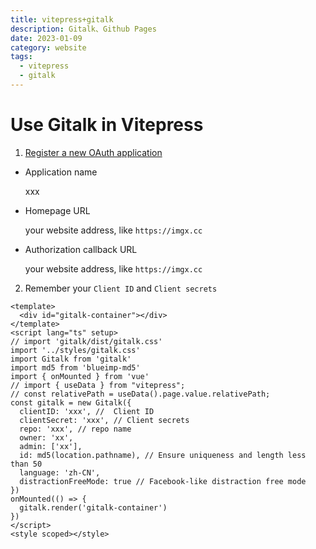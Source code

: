 ```yaml
---
title: vitepress+gitalk
description: Gitalk、Github Pages
date: 2023-01-09
category: website
tags:
  - vitepress
  - gitalk
---
```




# Use Gitalk in Vitepress

1. [Register a new OAuth application](https://github.com/settings/applications/new)

- Application name

  xxx

- Homepage URL

  your website address, like `https://imgx.cc`

- Authorization callback URL

  your website address, like `https://imgx.cc`

2. Remember your `Client ID` and `Client secrets`

```vue
<template>
  <div id="gitalk-container"></div>
</template>
<script lang="ts" setup>
// import 'gitalk/dist/gitalk.css'
import '../styles/gitalk.css'
import Gitalk from 'gitalk'
import md5 from 'blueimp-md5'
import { onMounted } from 'vue'
// import { useData } from "vitepress";
// const relativePath = useData().page.value.relativePath;
const gitalk = new Gitalk({
  clientID: 'xxx', //  Client ID
  clientSecret: 'xxx', // Client secrets
  repo: 'xxx', // repo name
  owner: 'xx',
  admin: ['xx'],
  id: md5(location.pathname), // Ensure uniqueness and length less than 50
  language: 'zh-CN',
  distractionFreeMode: true // Facebook-like distraction free mode
})
onMounted(() => {
  gitalk.render('gitalk-container')
})
</script>
<style scoped></style>
```



